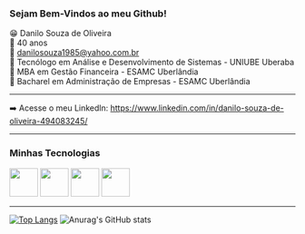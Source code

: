 ### Sejam Bem-Vindos ao meu Github!

😁 Danilo Souza de Oliveira <br>
🎂 40 anos <br>
📨 danilosouza1985@yahoo.com.br <br>
🏫 Tecnólogo em Análise e Desenvolvimento de Sistemas - UNIUBE Uberaba <br>
🏫 MBA em Gestão Financeira - ESAMC Uberlândia <br>
🏫 Bacharel em Administração de Empresas - ESAMC Uberlândia <br>

-------
➡️ Acesse o meu Linkedln: https://www.linkedin.com/in/danilo-souza-de-oliveira-494083245/

-------
### Minhas Tecnologias

<p align="left">
<img src="https://cdn.jsdelivr.net/gh/devicons/devicon@latest/icons/javascript/javascript-original.svg" width="50px"/>
<img src="https://cdn.jsdelivr.net/gh/devicons/devicon@latest/icons/html5/html5-original.svg" width="50px"/>
<img src="https://cdn.jsdelivr.net/gh/devicons/devicon@latest/icons/css3/css3-original.svg" width="50px" />
<img src="https://cdn.jsdelivr.net/gh/devicons/devicon@latest/icons/python/python-original.svg" width="50px" />          
</p>

-------
[![Top Langs](https://github-readme-stats.vercel.app/api/top-langs/?username=DaniloSouza1985&layout=compact)](https://github.com/anuraghazra/github-readme-stats)
![Anurag's GitHub stats](https://github-readme-stats.vercel.app/api?username=DaniloSouza1985&show_icons=true&theme=radical)
          
<!--
**DaniloSouza1985/DaniloSouza1985** is a ✨ _special_ ✨ repository because its `README.md` (this file) appears on your GitHub profile.

Here are some ideas to get you started:

- 🔭 I’m currently working on ...
- 🌱 I’m currently learning ...
- 👯 I’m looking to collaborate on ...
- 🤔 I’m looking for help with ...
- 💬 Ask me about ...
- 📫 How to reach me: ...
- 😄 Pronouns: ...
- ⚡ Fun fact: ...
-->
